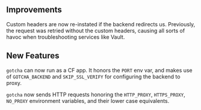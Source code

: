 ## Improvements

Custom headers are now re-instated if the backend redirects us.
Previously, the request was retried without the custom headers,
causing all sorts of havoc when troubleshooting services like
Vault.

## New Features

`gotcha` can now run as a CF app. It honors the `PORT` env var,
and makes use of `GOTCHA_BACKEND` and `SKIP_SSL_VERIFY` for
configuring the backend to proxy.

`gotcha` now sends HTTP requests honoring the `HTTP_PROXY`,
`HTTPS_PROXY`, `NO_PROXY` environment variables, and their
lower case equivalents.
